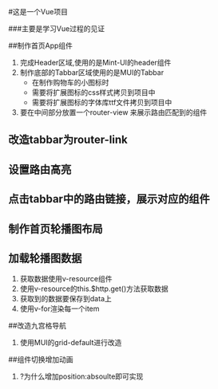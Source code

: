 #这是一个Vue项目

###主要是学习Vue过程的见证

##制作首页App组件
1. 完成Header区域,使用的是Mint-UI的header组件
2. 制作底部的Tabbar区域使用的是MUI的Tabbar
    + 在制作购物车的小图标时
    + 需要将扩展图标的css样式拷贝到项目中
    + 需要将扩展图标的字体库ttf文件拷贝到项目中
3. 要在中间部分放置一个router-view 来展示路由匹配到的组件
 
## 改造tabbar为router-link
## 设置路由高亮
## 点击tabbar中的路由链接，展示对应的组件

## 制作首页轮播图布局
## 加载轮播图数据  
1. 获取数据使用v-resource组件
2. 使用v-resource的this.$http.get()方法获取数据
3. 获取到的数据要保存到data上
4. 使用v-for渲染每一个item


##改造九宫格导航
1. 使用MUI的grid-default进行改造

##组件切换增加动画
1. ?为什么增加position:absoulte即可实现
